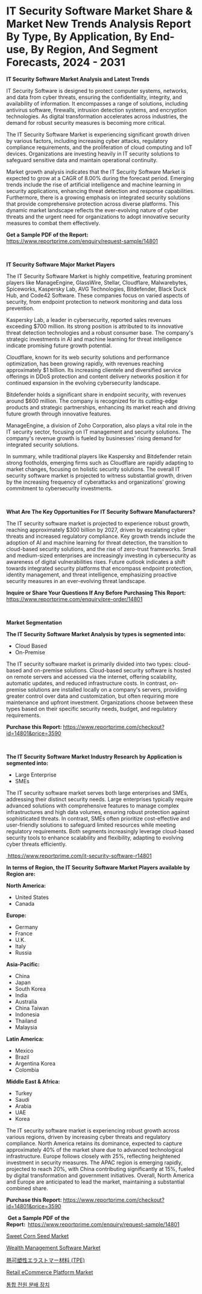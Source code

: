 <p><h1>IT Security Software Market Share & Market New Trends Analysis Report By Type, By Application, By End-use, By Region, And Segment Forecasts, 2024 - 2031</h1></p><p><strong>IT Security Software Market Analysis and Latest Trends</strong></p>
<p><p>IT Security Software is designed to protect computer systems, networks, and data from cyber threats, ensuring the confidentiality, integrity, and availability of information. It encompasses a range of solutions, including antivirus software, firewalls, intrusion detection systems, and encryption technologies. As digital transformation accelerates across industries, the demand for robust security measures is becoming more critical.</p><p>The IT Security Software Market is experiencing significant growth driven by various factors, including increasing cyber attacks, regulatory compliance requirements, and the proliferation of cloud computing and IoT devices. Organizations are investing heavily in IT security solutions to safeguard sensitive data and maintain operational continuity.</p><p>Market growth analysis indicates that the IT Security Software Market is expected to grow at a CAGR of 8.00% during the forecast period. Emerging trends include the rise of artificial intelligence and machine learning in security applications, enhancing threat detection and response capabilities. Furthermore, there is a growing emphasis on integrated security solutions that provide comprehensive protection across diverse platforms. This dynamic market landscape reflects the ever-evolving nature of cyber threats and the urgent need for organizations to adopt innovative security measures to combat them effectively.</p></p>
<p><strong>Get a Sample PDF of the Report:&nbsp;</strong> <a href="https://www.reportprime.com/enquiry/request-sample/14801">https://www.reportprime.com/enquiry/request-sample/14801</a></p>
<p>&nbsp;</p>
<p><strong>IT Security Software Major Market Players</strong></p>
<p><p>The IT Security Software Market is highly competitive, featuring prominent players like ManageEngine, GlassWire, Stellar, Cloudflare, Malwarebytes, Spiceworks, Kaspersky Lab, AVG Technologies, Bitdefender, Black Duck Hub, and Code42 Software. These companies focus on varied aspects of security, from endpoint protection to network monitoring and data loss prevention.</p><p>Kaspersky Lab, a leader in cybersecurity, reported sales revenues exceeding $700 million. Its strong position is attributed to its innovative threat detection technologies and a robust consumer base. The company's strategic investments in AI and machine learning for threat intelligence indicate promising future growth potential.</p><p>Cloudflare, known for its web security solutions and performance optimization, has been growing rapidly, with revenues reaching approximately $1 billion. Its increasing clientele and diversified service offerings in DDoS protection and content delivery networks position it for continued expansion in the evolving cybersecurity landscape.</p><p>Bitdefender holds a significant share in endpoint security, with revenues around $600 million. The company is recognized for its cutting-edge products and strategic partnerships, enhancing its market reach and driving future growth through innovative features.</p><p>ManageEngine, a division of Zoho Corporation, also plays a vital role in the IT security sector, focusing on IT management and security solutions. The company's revenue growth is fueled by businesses' rising demand for integrated security solutions.</p><p>In summary, while traditional players like Kaspersky and Bitdefender retain strong footholds, emerging firms such as Cloudflare are rapidly adapting to market changes, focusing on holistic security solutions. The overall IT security software market is projected to witness substantial growth, driven by the increasing frequency of cyberattacks and organizations’ growing commitment to cybersecurity investments.</p></p>
<p>&nbsp;</p>
<p><strong>What Are The Key Opportunities For IT Security Software Manufacturers?</strong></p>
<p><p>The IT security software market is projected to experience robust growth, reaching approximately $300 billion by 2027, driven by escalating cyber threats and increased regulatory compliance. Key growth trends include the adoption of AI and machine learning for threat detection, the transition to cloud-based security solutions, and the rise of zero-trust frameworks. Small and medium-sized enterprises are increasingly investing in cybersecurity as awareness of digital vulnerabilities rises. Future outlook indicates a shift towards integrated security platforms that encompass endpoint protection, identity management, and threat intelligence, emphasizing proactive security measures in an ever-evolving threat landscape.</p></p>
<p><strong>Inquire or Share Your Questions If Any Before Purchasing This Report:</strong> <a href="https://www.reportprime.com/enquiry/pre-order/14801">https://www.reportprime.com/enquiry/pre-order/14801</a></p>
<p>&nbsp;</p>
<p><strong>Market Segmentation</strong></p>
<p><strong>The IT Security Software Market Analysis by types is segmented into:</strong></p>
<p><ul><li>Cloud Based</li><li>On-Premise</li></ul></p>
<p><p>The IT security software market is primarily divided into two types: cloud-based and on-premise solutions. Cloud-based security software is hosted on remote servers and accessed via the internet, offering scalability, automatic updates, and reduced infrastructure costs. In contrast, on-premise solutions are installed locally on a company's servers, providing greater control over data and customization, but often requiring more maintenance and upfront investment. Organizations choose between these types based on their specific security needs, budget, and regulatory requirements.</p></p>
<p><strong>Purchase this Report:&nbsp;</strong><a href="https://www.reportprime.com/checkout?id=14801&price=3590">https://www.reportprime.com/checkout?id=14801&price=3590</a></p>
<p>&nbsp;</p>
<p><strong>The IT Security Software Market Industry Research by Application is segmented into:</strong></p>
<p><ul><li>Large Enterprise</li><li>SMEs</li></ul></p>
<p><p>The IT security software market serves both large enterprises and SMEs, addressing their distinct security needs. Large enterprises typically require advanced solutions with comprehensive features to manage complex infrastructures and high data volumes, ensuring robust protection against sophisticated threats. In contrast, SMEs often prioritize cost-effective and user-friendly solutions to safeguard limited resources while meeting regulatory requirements. Both segments increasingly leverage cloud-based security tools to enhance scalability and flexibility, adapting to evolving cyber threats efficiently.</p></p>
<p><a href="https://www.reportprime.com/it-security-software-r14801">&nbsp;https://www.reportprime.com/it-security-software-r14801</a></p>
<p><strong>In terms of Region, the IT Security Software Market Players available by Region are:</strong></p>
<p>
    <p> <strong> North America: </strong>
        <ul>
            <li>United States</li>
            <li>Canada</li>
        </ul>
        </p> 
    <p> <strong> Europe: </strong>
        <ul>
            <li>Germany</li>
            <li>France</li>
            <li>U.K.</li>
            <li>Italy</li>
            <li>Russia</li>
        </ul>
        </p> 
    <p> <strong> Asia-Pacific: </strong>
        <ul>
            <li>China</li>
            <li>Japan</li>
            <li>South Korea</li>
            <li>India</li>
            <li>Australia</li>
            <li>China Taiwan</li>
            <li>Indonesia</li>
            <li>Thailand</li>
            <li>Malaysia</li>
        </ul>
        </p> 
    <p> <strong> Latin America: </strong>
        <ul>
            <li>Mexico</li>
            <li>Brazil</li>
            <li>Argentina Korea</li>
            <li>Colombia</li>
        </ul>
        </p> 
    <p> <strong> Middle East & Africa: </strong>
        <ul>
            <li>Turkey</li>
            <li>Saudi</li>
            <li>Arabia</li>
            <li>UAE</li>
            <li>Korea</li>
        </ul>
    </p>
    </p>
<p><p>The IT security software market is experiencing robust growth across various regions, driven by increasing cyber threats and regulatory compliance. North America retains its dominance, expected to capture approximately 40% of the market share due to advanced technological infrastructure. Europe follows closely with 25%, reflecting heightened investment in security measures. The APAC region is emerging rapidly, projected to reach 20%, with China contributing significantly at 15%, fueled by digital transformation and government initiatives. Overall, North America and Europe are anticipated to lead the market, maintaining a substantial combined share.</p></p>
<p><strong>Purchase this Report: </strong><a href="https://www.reportprime.com/checkout?id=14801&price=3590">https://www.reportprime.com/checkout?id=14801&price=3590</a></p>
<p>&nbsp;<strong>Get a Sample PDF of the Report:&nbsp;&nbsp;</strong><a href="https://www.reportprime.com/enquiry/request-sample/14801">https://www.reportprime.com/enquiry/request-sample/14801</a></p>
<p><strong></strong></p>
<p><p><a href="https://issuu.com/reportprime-2/docs/sweet-corn-seed-market-size-2030.pp_b178ed4487406c">Sweet Corn Seed Market</a></p><p><a href="https://www.linkedin.com/pulse/wealth-management-software-market-global-regional-r783c?trackingId=WIjWdsDMR9ii%2FOJOu8iCOw%3D%3D">Wealth Management Software Market</a></p><p><a href="https://medium.com/@shepardelmer/thermoplastic-elastomer-materials-tpe-c44e04155fb8">熱可塑性エラストマー材料 (TPE)</a></p><p><a href="https://www.linkedin.com/pulse/global-retail-ecommerce-platform-market-trends-innovations-ajqtc?trackingId=eDeBnA3mQXS1WvvP0JXKOQ%3D%3D">Retail eCommerce Platform Market</a></p><p><a href="https://medium.com/@cearrahenry142024/%EC%84%B8%EA%B3%84-integrated-power-distribution-unit-market-%EC%9D%80-2024%EC%97%90%EC%84%9C-2031%EB%A1%9C-%EC%97%B0%ED%8F%89%EA%B7%A0-%EC%A6%9D%EA%B0%80%EC%9C%A8%EC%9D%84-%EB%B3%B4%EC%9D%BC-%EA%B2%83%EC%9C%BC%EB%A1%9C-%EC%98%88%EC%83%81%EB%90%A9%EB%8B%88%EB%8B%A4-0f1a4974e436">통합 전원 분배 장치</a></p></p>